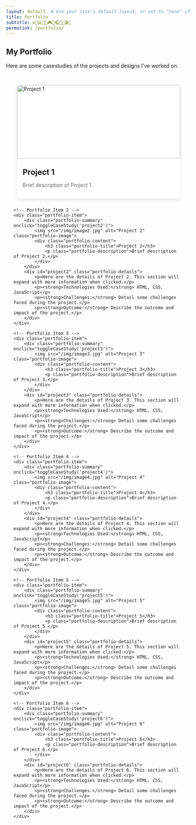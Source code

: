 ```yaml
---
layout: default  # Use your site's default layout, or set to "none" if you have no layout
title: Portfolio
subtitle: ♻️🍕💻💧💀🎮🌱🎧🍟🦷🎬✨
permalink: /portfolio/
---
```


## My Portfolio
Here are some casestudies of the projects and designs I've worked on. 

<style>
/* Add your CSS styles here */
.portfolio-container {
    display: flex;
    flex-wrap: wrap;
    justify-content: center;
    padding: 20px;
    max-width: 1200px;
    margin: 0 auto;
}
.portfolio-item {
    flex: 1 1 300px;
    margin: 10px;
    background: #fff;
    box-shadow: 0 4px 8px rgba(0,0,0,0.1);
    border-radius: 8px;
    overflow: hidden;
    transition: transform 0.3s;
    cursor: pointer;
}
.portfolio-item:hover {
    transform: scale(1.05);
}
.portfolio-image {
    width: 100%;
    height: 200px;
    object-fit: cover;
}
.portfolio-content {
    padding: 15px;
}
.portfolio-title {
    font-size: 1.5em;
    margin: 10px 0;
}
.portfolio-description {
    font-size: 1em;
    color: #666;
}
.portfolio-details {
    padding: 15px;
    background-color: #f9f9f9;
    margin: 10px 0;
    box-shadow: 0 2px 4px rgba(0,0,0,0.1);
    border-radius: 8px;
    display: none; /* Initially hidden */
}
.portfolio-summary {
    cursor: pointer;
}
</style>

<div class="portfolio-container">
    <!-- Portfolio Item 1 -->
    <div class="portfolio-item">
        <div class="portfolio-summary" onclick="toggleCaseStudy('project1')">
            <img src="/img/image1.jpg" alt="Project 1" class="portfolio-image">
            <div class="portfolio-content">
                <h3 class="portfolio-title">Project 1</h3>
                <p class="portfolio-description">Brief description of Project 1.</p>
            </div>
        </div>
        <div id="project1" class="portfolio-details">
            <p>Here are the details of Project 1. This section will expand with more information when clicked.</p>
            <p><strong>Technologies Used:</strong> HTML, CSS, JavaScript</p>
            <p><strong>Challenges:</strong> Detail some challenges faced during the project.</p>
            <p><strong>Outcome:</strong> Describe the outcome and impact of the project.</p>
        </div>
    </div>

    <!-- Portfolio Item 2 -->
    <div class="portfolio-item">
        <div class="portfolio-summary" onclick="toggleCaseStudy('project2')">
            <img src="/img/image2.jpg" alt="Project 2" class="portfolio-image">
            <div class="portfolio-content">
                <h3 class="portfolio-title">Project 2</h3>
                <p class="portfolio-description">Brief description of Project 2.</p>
            </div>
        </div>
        <div id="project2" class="portfolio-details">
            <p>Here are the details of Project 2. This section will expand with more information when clicked.</p>
            <p><strong>Technologies Used:</strong> HTML, CSS, JavaScript</p>
            <p><strong>Challenges:</strong> Detail some challenges faced during the project.</p>
            <p><strong>Outcome:</strong> Describe the outcome and impact of the project.</p>
        </div>
    </div>

    <!-- Portfolio Item 3 -->
    <div class="portfolio-item">
        <div class="portfolio-summary" onclick="toggleCaseStudy('project3')">
            <img src="/img/image3.jpg" alt="Project 3" class="portfolio-image">
            <div class="portfolio-content">
                <h3 class="portfolio-title">Project 3</h3>
                <p class="portfolio-description">Brief description of Project 3.</p>
            </div>
        </div>
        <div id="project3" class="portfolio-details">
            <p>Here are the details of Project 3. This section will expand with more information when clicked.</p>
            <p><strong>Technologies Used:</strong> HTML, CSS, JavaScript</p>
            <p><strong>Challenges:</strong> Detail some challenges faced during the project.</p>
            <p><strong>Outcome:</strong> Describe the outcome and impact of the project.</p>
        </div>
    </div>

    <!-- Portfolio Item 4 -->
    <div class="portfolio-item">
        <div class="portfolio-summary" onclick="toggleCaseStudy('project4')">
            <img src="/img/image4.jpg" alt="Project 4" class="portfolio-image">
            <div class="portfolio-content">
                <h3 class="portfolio-title">Project 4</h3>
                <p class="portfolio-description">Brief description of Project 4.</p>
            </div>
        </div>
        <div id="project4" class="portfolio-details">
            <p>Here are the details of Project 4. This section will expand with more information when clicked.</p>
            <p><strong>Technologies Used:</strong> HTML, CSS, JavaScript</p>
            <p><strong>Challenges:</strong> Detail some challenges faced during the project.</p>
            <p><strong>Outcome:</strong> Describe the outcome and impact of the project.</p>
        </div>
    </div>

    <!-- Portfolio Item 5 -->
    <div class="portfolio-item">
        <div class="portfolio-summary" onclick="toggleCaseStudy('project5')">
            <img src="/img/image5.jpg" alt="Project 5" class="portfolio-image">
            <div class="portfolio-content">
                <h3 class="portfolio-title">Project 5</h3>
                <p class="portfolio-description">Brief description of Project 5.</p>
            </div>
        </div>
        <div id="project5" class="portfolio-details">
            <p>Here are the details of Project 5. This section will expand with more information when clicked.</p>
            <p><strong>Technologies Used:</strong> HTML, CSS, JavaScript</p>
            <p><strong>Challenges:</strong> Detail some challenges faced during the project.</p>
            <p><strong>Outcome:</strong> Describe the outcome and impact of the project.</p>
        </div>
    </div>

    <!-- Portfolio Item 6 -->
    <div class="portfolio-item">
        <div class="portfolio-summary" onclick="toggleCaseStudy('project6')">
            <img src="/img/image6.jpg" alt="Project 6" class="portfolio-image">
            <div class="portfolio-content">
                <h3 class="portfolio-title">Project 6</h3>
                <p class="portfolio-description">Brief description of Project 6.</p>
            </div>
        </div>
        <div id="project6" class="portfolio-details">
            <p>Here are the details of Project 6. This section will expand with more information when clicked.</p>
            <p><strong>Technologies Used:</strong> HTML, CSS, JavaScript</p>
            <p><strong>Challenges:</strong> Detail some challenges faced during the project.</p>
            <p><strong>Outcome:</strong> Describe the outcome and impact of the project.</p>
        </div>
    </div>
</div>

<script>
/* Add your JavaScript here */
function toggleCaseStudy(caseStudyId) {
    var element = document.getElementById(caseStudyId);
    if (element.style.display === "none" || element.style.display === "") {
        element.style.display = "block";
    } else {
        element.style.display = "none";
    }
}
</script>
